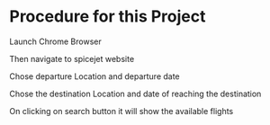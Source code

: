 # Procedure for this Project
Launch Chrome Browser

Then navigate to spicejet website

Chose departure Location and departure date

Chose the destination Location and date of reaching the destination 

On clicking on search button it will show the available flights 
